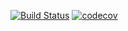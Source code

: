 [![Build Status](https://travis-ci.com/kristus123/spring-backend.svg?branch=master)](https://travis-ci.com/kristus123/spring-backend)
[![codecov](https://codecov.io/gh/kristus123/spring-backend/branch/master/graph/badge.svg)](https://codecov.io/gh/kristus123/spring-backend)